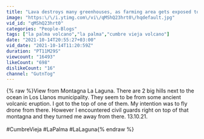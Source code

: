 ```yaml
---
title: "Lava destroys many greenhouses, as farming area gets exposed to lava. 13.10"
image: "https:\/\/i.ytimg.com\/vi\/qMShQ23hrt0\/hqdefault.jpg"
vid_id: "qMShQ23hrt0"
categories: "People-Blogs"
tags: ["la palma volcano","la palma","cumbre vieja volcano"]
date: "2021-10-14T20:55:27+03:00"
vid_date: "2021-10-14T11:20:59Z"
duration: "PT11M29S"
viewcount: "16493"
likeCount: "698"
dislikeCount: "16"
channel: "GutnTog"
---
```

{% raw %}View from Montagna La Laguna. There are 2 big hills next to the ocean in Los Llanos municipality.  They seem to be from some ancient  volcanic eruption. I got to the top of one of them. My intention was to fly drone from there. However I encountered civil guards right on top of that montagna and they turned me away from there. 13.10.21.<br /><br />#CumbreVieja #LaPalma #LaLaguna{% endraw %}
